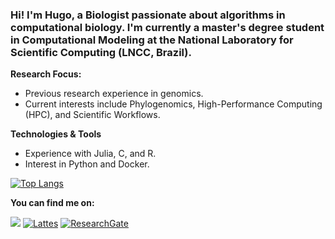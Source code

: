 ### Hi! I'm Hugo, a Biologist passionate about algorithms in computational biology. I'm currently a master's degree student in Computational Modeling at the National Laboratory for Scientific Computing (LNCC, Brazil). 

**Research Focus:**
- Previous research experience in genomics.
- Current interests include Phylogenomics, High-Performance Computing (HPC), and Scientific Workflows.

**Technologies & Tools**
- Experience with Julia, C, and R.
- Interest in Python and Docker.

[![Top Langs](https://github-readme-stats-git-masterrstaa-rickstaa.vercel.app/api/top-langs/?username=Oliveira-Hugo)](https://github.com/anuraghazra/github-readme-stats)

**You can find me on:**

<a href = "mailto:hugodpaulaoliveira@gmail.com"><img loading="lazy" src="https://img.shields.io/badge/Gmail-D14836?style=for-the-badge&logo=gmail&logoColor=white" target="_blank"></a>
[![Lattes](https://img.shields.io/badge/Lattes%20Curriculum-007ACC?style=for-the-badge&logo=book&logoColor=white)]([https://www.lattes.cnpq.br/](https://lattes.cnpq.br/4603193130523804))
[![ResearchGate](https://img.shields.io/badge/ResearchGate-253858?style=for-the-badge&logo=researchgate&logoColor=white)](https://www.researchgate.net/profile/Hugo-De-Paula-Oliveira/research)

<!--
**Oliveira-Hugo/Oliveira-Hugo** is a ✨ _special_ ✨ repository because its `README.md` (this file) appears on your GitHub profile.

Here are some ideas to get you started:

- 🔭 I’m currently working on ...
- 🌱 I’m currently learning ...
- 👯 I’m looking to collaborate on ...
- 🤔 I’m looking for help with ...
- 💬 Ask me about ...
- 📫 How to reach me: ...
- 😄 Pronouns: ...
- ⚡ Fun fact: ...
-->
